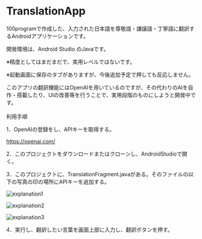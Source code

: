 # TranslationApp
100programで作成した、入力された日本語を尊敬語・謙譲語・丁寧語に翻訳するAndroidアプリケーションです。

開発環境は、Android Studio のJavaです。

※精度としてはまだまだで、実用レベルではないです。

※起動画面に保存のタブがありますが、今後追加予定で押しても反応しません。

このアプリの翻訳機能にはOpenAIを用いているのですが、その代わりのAIを自作・搭載したり、UIの改善等を行うことで、実用段階のものにしようと開発中です。
<br><br>
利用手順

1．OpenAIの登録をし、APIキーを取得する。

https://openai.com/

2．このプロジェクトをダウンロードまたはクローンし、AndroidStudioで開く。

3．このプロジェクトに、TranslationFragment.javaがある。そのファイルの以下の写真の印の場所にAPIキーを追加する。

![explanation1](https://user-images.githubusercontent.com/101786527/205429806-418ba38b-52a6-40be-a9b3-71ba50c11e1a.png)

![explanation2](https://user-images.githubusercontent.com/101786527/205429810-c06efce0-db32-4e94-9620-02be64da3c29.png)

![explanation3](https://user-images.githubusercontent.com/101786527/205429815-9ce85233-02d7-4c4b-bfb8-f49809a82714.png)


4．実行し、翻訳したい言葉を画面上部に入力し、翻訳ボタンを押す。
